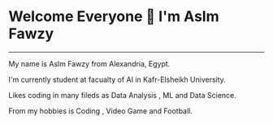 # Welcome Everyone 👋 I'm Aslm Fawzy
---------
 My name is Aslm Fawzy from Alexandria, Egypt.
 
 I'm currently student at facualty of AI in Kafr-Elsheikh University.
 
 Likes coding in many fileds as Data Analysis , ML and Data Science.

From my hobbies is Coding , Video Game and Football.
